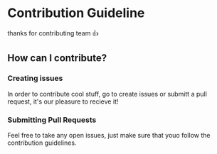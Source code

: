 # Contribution Guideline 

thanks for contributing team :+1:

## How can I contribute?

### Creating issues

In order to contribute cool stuff, go to create issues or submitt a pull request, it's our pleasure to recieve it!

### Submitting Pull Requests

Feel free to take any open issues, just make sure that youo follow the contribution guidelines.
